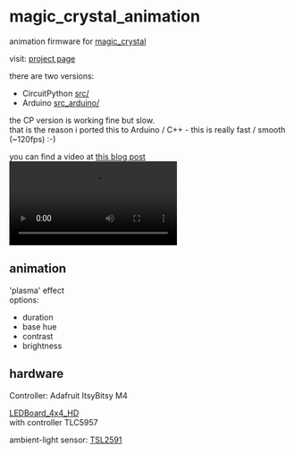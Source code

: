 <!--lint disable list-item-indent-->
<!--lint disable list-item-bullet-indent-->

# magic_crystal_animation
animation firmware for [magic_crystal](https://github.com/s-light/magic_crystal)

visit: [project page](https://s-light.github.io/magic_crystal_animation/)

there are two versions:
- CircuitPython [src/](src/)
- Arduino [src_arduino/](src_arduino/)

the CP version is working fine but slow.  
that is the reason i ported this to Arduino / C++ -
this is really fast / smooth (~120fps) :-)  

you can find a video at [this blog post](http://blog.s-light.eu/my-magic-crystal-is-alive/)
<video
    src="http://s-light.eu/video/VID_20190422_190246.webm"
    style="max-width:100%; max-height:100vh;"
    controls=""
    loop="">
</video>



## animation

'plasma' effect  
options:
- duration
- base hue
- contrast
- brightness


## hardware

Controller: Adafruit ItsyBitsy M4

[LEDBoard_4x4_HD](https://github.com/s-light/LEDBoard_4x4_HD)  
with controller TLC5957

ambient-light sensor: [TSL2591](https://github.com/adafruit/Adafruit_TSL2591_Library)
